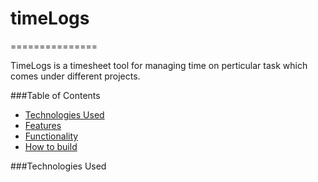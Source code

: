 # timeLogs 
===============

TimeLogs is a timesheet tool for managing time on perticular task which comes under different projects.

###Table of Contents  
* [Technologies Used][]
* [Features][]
* [Functionality][]
* [How to build][]

###Technologies Used

[Technologies Used]: #Technology
[Features]: #Features
[Functionality]: #Functionality
[How to build]: #Build

